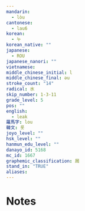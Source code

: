```yaml
---
mandarin:
  - lòu
cantonese:
  - lau6
korean:
  - 누
korean_native: ""
japanese:
  - ROU
japanese_nanori: ""
vietnamese:
middle_chinese_initial: l
middle_chinese_final: əu
stroke_count: "14"
radical: 水
skip_number: 1-3-11
grade_level: 5
pos: ""
english:
  - leak
羅馬字: lou
韓文: 롯
joyo_level: ""
hsk_level: ""
hanmun_edu_level: ""
danayo_id: 5168
mc_id: 1667
graphemic_classification: 屚
stand_in: "TRUE"
aliases:
---
```


# Notes
